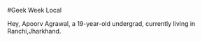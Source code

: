 #Geek Week Local


Hey, Apoorv Agrawal, a 19-year-old undergrad, currently living in Ranchi,Jharkhand.
